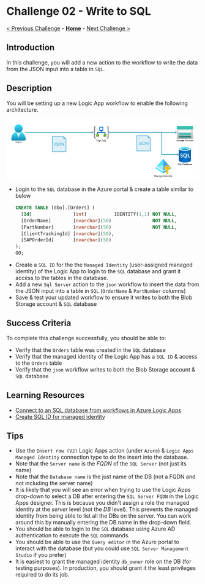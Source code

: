 # Challenge 02 - Write to SQL

[< Previous Challenge](./Challenge-01.md) - **[Home](../README.md)** - [Next Challenge >](./Challenge-03.md)

## Introduction

In this challenge, you will add a new action to the workflow to write the data from the JSON input into a table in `SQL`.

## Description

You will be setting up a new Logic App workflow to enable the following architecture.

![Architecture](../images/Challenge-02/architecture.png)

- Login to the `SQL` database in the Azure portal & create a table similar to below
    ```sql
    CREATE TABLE [dbo].[Orders] (
      [Id]               [int]          IDENTITY(1,1) NOT NULL,
      [OrderName]        [nvarchar](50)               NOT NULL,
      [PartNumber]       [nvarchar](50)               NOT NULL,
      [ClientTrackingId] [nvarchar](50),
      [SAPOrderId]       [nvarchar](50)
    );
    GO;
    ```
- Create a `SQL ID` for the the `Managed Identity` (user-assigned managed identity) of the Logic App to login to the `SQL` database and grant it access to the tables in the database.
- Add a new `Sql Server` action to the `json` workflow to insert the data from the JSON input into a table in `SQL` (`OrderName` & `PartNumber` columns)
- Save & test your updated workflow to ensure it writes to both the Blob Storage account & `SQL` database

## Success Criteria

To complete this challenge successfully, you should be able to:
- Verify that the `Orders` table was created in the `SQL` database
- Verify that the managed identity of the Logic App has a `SQL ID` & access to the `Orders` table
- Verify that the `json` workflow writes to both the Blob Storage account & `SQL` database

## Learning Resources

- [Connect to an SQL database from workflows in Azure Logic Apps](https://learn.microsoft.com/en-us/azure/connectors/connectors-create-api-sqlazure?tabs=standard)
- [Create SQL ID for managed identity](https://learn.microsoft.com/en-us/azure/app-service/tutorial-connect-msi-sql-database?tabs=windowsclient%2Cef%2Cdotnet#grant-permissions-to-managed-identity)

## Tips

- Use the `Insert row (V2)` Logic Apps action (under `Azure`) & `Logic Apps Managed Identity` connection type to do the insert into the database.
- Note that the `Server name` is the _FQDN_ of the `SQL Server` (not just its name)
- Note that the `Database name` is the just name of the DB (not a FQDN and not including the server name)
- It is likely that you will see an error when trying to use the Logic Apps drop-down to select a DB after entering the `SQL Server FQDN` in the Logic Apps designer. This is because you didn't assign a role the managed identity at the _server_ level (not the _DB_ level). This prevents the managed identity from being able to list all the DBs on the server. You can work around this by manually entering the DB name in the drop-down field.
- You should be able to login to the `SQL` database using Azure AD authentication to execute the `SQL` commands.
- You should be able to use the `Query editor` in the Azure portal to interact with the database (but you could use `SQL Server Management Studio` if you prefer) 
- It is easiest to grant the managed identity `db_owner` role on the DB (for testing purposes). In production, you should grant it the least privileges required to do its job.